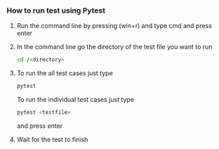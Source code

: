 ### How to run test using Pytest

1. Run the command line by pressing (win+r) and type cmd and press enter
2. In the command line go the directory of the test file you want to run
   ```sh
   cd /<directory>
   ```
3. To run the all test cases just type
   ```sh
   pytest
   ```
   To run the individual test cases just type
   ```sh
   pytest <testfile>
   ```
   and press enter

4. Wait for the test to finish
